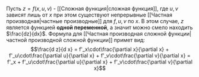 Пусть $z = f(x, u, v)$ - [[Сложная функция|сложная функция]], где $u,v$ зависят лишь от $x$ при этом существуют непрерывные [[Частная производная|частные производные]] для $f, u, v$ по $x$. В этом случае, $z$ является функцией **одной переменной**, а значит можно смело находить $\frac{dz}{dx}$.
Формула для [[Частная производная сложной функции|частной производной сложной функции]] примет вид:$$\frac{d z}{d x} = f'_x\cdot\frac{\partial x}{\partial x} + f'_u\cdot\frac{\partial u}{\partial x} + f'_v\cdot\frac{\partial v}{\partial x} = f'_x + f'_u\cdot\frac{\partial u}{\partial x} + f'_v\cdot\frac{\partial v}{\partial x}$$